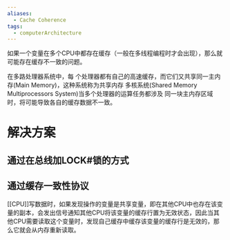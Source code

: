 ```yaml
---
aliases:
  - Cache Coherence
tags:
  - computerArchitecture
---
```


如果一个变量在多个CPU中都存在缓存（一般在多线程编程时才会出现），那么就可能存在缓存不一致的问题。

在多路处理器系统中，每 个处理器都有自己的高速缓存，而它们又共享同一主内存(Main Memory)，这种系统称为共享内存 多核系统(Shared Memory Multiprocessors System)当多个处理器的运算任务都涉及 同一块主内存区域时，将可能导致各自的缓存数据不一致。



# 解决方案
## 通过在总线加LOCK#锁的方式

## 通过缓存一致性协议

[[CPU]]写数据时，如果发现操作的变量是共享变量，即在其他CPU中也存在该变量的副本，会发出信号通知其他CPU将该变量的缓存行置为无效状态，因此当其他CPU需要读取这个变量时，发现自己缓存中缓存该变量的缓存行是无效的，那么它就会从内存重新读取。